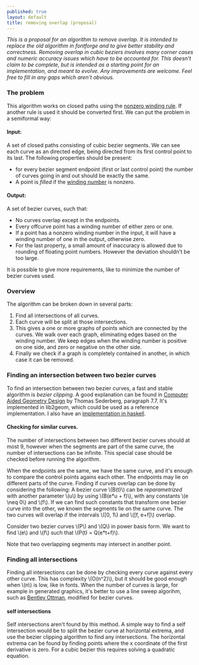 ```yaml
---
published: true
layout: default
title: removing overlap (proposal)
---
```


*This is a proposal for an algorithm to remove overlap.  It is
intended to replace the old algorithm in fontforge and to give better
stability and correctness.  Removing overlap in cubic beziers involves
many corner cases and numeric accuracy issues which have to be
accounted for.  This doesn't claim to be complete, but is intended as
a starting point for an implementation, and meant to evolve.  Any
improvements are welcome.  Feel free to fill in any gaps which aren't
obvious.*

### The problem

This algorithm works on closed paths using the [nonzero winding
rule](http://en.wikipedia.org/wiki/Nonzero-rule).  If another rule is
used it should be converted first.  We can put the problem in a
semiformal way:

#### Input:

A set of closed paths consisting of cubic bezier segments.  We can see
each curve as an directed edge, being directed from its first control
point to its last.  The following properties should be present:

- for every bezier segment endpoint (first or last control point) the
  number of curves going in and out should be exactly the same.
- A point is *filled* if the [winding
  number](http://en.wikipedia.org/wiki/Winding_number) is nonzero.

#### Output:
A set of bezier curves, such that:

- No curves overlap except in the endpoints.
- Every offcurve point has a winding number of either zero or one.
- If a point has a nonzero winding number in the input, it will have a
  winding number of one in the output, otherwise zero.
- For the last property, a small amount of inaccuracy is allowed due
  to rounding of floating point numbers.  However the deviation
  shouldn't be too large.

It is possible to give more requirements, like to minimize the number of
bezier curves used.
  
### Overview

The algorithm can be broken down in several parts:

1. Find all intersections of all curves.
2. Each curve will be split at those intersections.
3. This gives a one or more graphs of points which are connected by the curves.
   We walk over each graph, eliminating edges based on the winding number.  We keep edges
   when the winding number is positive on one side, and zero or negative on the other side.
4. Finally we check if a graph is completely contained in another, in which case it can be
   removed.

### Finding an intersection between two bezier curves

To find an intersection between two bezier curves, a fast and stable
algorithm is *bezier clipping*.  A good explanation can be found in
[Computer Aided Geometry
Design](http://tom.cs.byu.edu/~557/text/cagd.pdf) by Thomas Sederberg,
paragraph 7.7.  It's implemented in lib2geom, which could be used as a
reference implementation.  I also have an [implementation in
haskell](https://github.com/kuribas/cubicbezier/blob/master/Geom2D/CubicBezier/Intersection.hs).

#### Checking for similar curves.

The number of intersections between two different bezier curves should
at most 9, however when the segments are part of the same curve, the
number of intersections can be infinite.  This special case should be
checked before running the algorithm.

When the endpoints are the same, we have the same curve, and it's
enough to compare the control points agains each other. The endpoints
may lie on different parts of the curve.  Finding if curves overlap
can be done by considering the following: A bezier curve \\(B(t)\\)
can be *reparametrized* with another parameter \\(u\\) by using
\\(B(e*u + f)\\), with any constants \\(e \neq 0\\) and \\(f\\).  If
we can find such constants that transform one bezier curve into the
other, we known the segments lie on the same curve.  The two curves
will overlap if the intervals \\([0, 1\\) and \\([f, e+f]\\) overlap.

Consider two bezier curves \\(P\\) and \\(Q\\) in power basis form.
We want to find \\(e\\) and \\(f\\) such that \\(P(t) = Q(e*t+f)\\).

Note that two overlapping segments may intersect in another point.

### Finding all intersections

Finding all intersections can be done by checking every curve against
every other curve.  This has complexity \\(O(n^2)\\), but it should be
good enough when \\(n\\) is low, like in fonts.  When the number of
curves is large, for example in generated graphics, it's better to use
a line sweep algorihm, such as [Bentley
Ottman](http://en.wikipedia.org/wiki/Bentley%E2%80%93Ottmann_algorithm),
modified for bezier curves.

#### self intersections

Self intersections aren't found by this method.  A simple way to find
a self intersection would be to split the bezier curve at horizontal
extrema, and use the bezier clipping algorithm to find any
intersections.  The horizontal extrema can be found by finding points
where the x coordinate of the first derivative is zero.  For a cubic
bezier this requires solving a quadratic equation.

